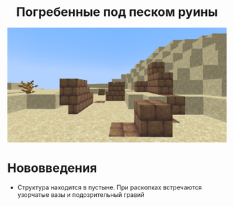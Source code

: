 <div align="center">

<h1> Погребенные под песком руины </h1>

![image](https://github.com/LumonCorporation/Custom_Structures/blob/main/files/structures/buried_ruins_sand.png)
</div>

# Нововведения
- Структура находится в пустыне. При раскопках встречаются узорчатые вазы и подозрительный гравий
